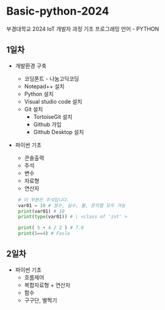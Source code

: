# Basic-python-2024
부경대학교 2024 IoT 개발자 과정 기초 프로그래밍 언어 - PYTHON

## 1일차 
- 개발환경 구축
    - 코딩폰트 - 나눔고딕코딩
    - Notepad++ 설치
    - Python 설치
    - Visual studio code 설치
    - Git 설치
        - TortoiseGit 설치
        - Github 가입
        - Github Desktop 설치 

- 파이썬 기초
    - 콘솔출력
    - 주석
    - 변수
    - 자료형
    - 연산자

   ```python
    # 이 부분은 주석입니다.
    var01 = 10 # 정수, 실수, 불, 문자열 모두 가능
    print(var01) # 10
    print(type(var01)) # \ <class of 'int' >

    print( 5 + 4 / 2 ) # 7.0
    print(5==4) # Fasle
    ```
    

## 2일차
- 파이썬 기초
    - 흐름제어
    - 복합자료형 + 연산자
    - 함수 
    - 구구단, 별찍기